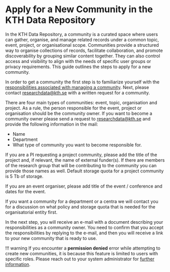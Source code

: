 # Apply for a New Community in the KTH Data Repository

In the KTH Data Repository, a community is a curated space where users can gather, organise, and manage related records under a common topic, event, project, or organisational scope. Communities provide a structured way to organise collections of records, facilitate collaboration, and promote discoverability by grouping similar content together. They can also control access and visibility to align with the needs of specific user groups or privacy requirements. This guide outlines the steps to apply for a new community.

In order to get a community the first step is to familiarize yourself with the [responsibilities associated with managing a community](./community_owner_responsibilities.md). Next, please contact [researchdata@kth.se](mailto:researchdata@kth.se) with a written request for a community.

There are four main types of communities: event, topic, organisation and project. As a rule, the person responsible for the event, project or organisation should be the community owner. If you want to become a community owner please send a request to [researchdata@kth.se](mailto:researchdata@kth.se) and provide the following information in the mail:

- Name
- Department
- What type of community you want to become responsible for.

If you are a PI requesting a project community, please add the title of the project and, if relevant, the name of external funder(s). If there are members of the research group that will be contributing to the community you can provide those names as well. Default storage quota for a project community is 5 Tb of storage.

If you are an event organiser, please add title of the event / conference and dates for the event.

If you want a community for a department or a centra we will contact you for a discussion on what policy and storage quota that is needed for the organisatorial entity first.

In the next step, you will receive an e-mail with a document describing your responsibilities as a community owner. You need to confirm that you accept the responsibilities by replying to the e-mail, and then you will receive a link to your new community that is ready to use.


!!! warning
    If you encounter a **permission denied** error while attempting to create new communities, it is because this feature is limited to users with specific roles. Please reach out to your system administrator for [further information](mailto:researchdata@kth.se).
